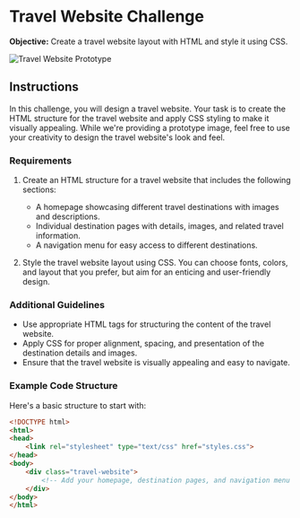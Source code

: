 # Travel Website Challenge

**Objective:** Create a travel website layout with HTML and style it using CSS.

![Travel Website Prototype](prototype-image-url.jpg)

## Instructions

In this challenge, you will design a travel website. Your task is to create the HTML structure for the travel website and apply CSS styling to make it visually appealing. While we're providing a prototype image, feel free to use your creativity to design the travel website's look and feel.

### Requirements

1. Create an HTML structure for a travel website that includes the following sections:
   - A homepage showcasing different travel destinations with images and descriptions.
   - Individual destination pages with details, images, and related travel information.
   - A navigation menu for easy access to different destinations.

2. Style the travel website layout using CSS. You can choose fonts, colors, and layout that you prefer, but aim for an enticing and user-friendly design.

### Additional Guidelines

- Use appropriate HTML tags for structuring the content of the travel website.
- Apply CSS for proper alignment, spacing, and presentation of the destination details and images.
- Ensure that the travel website is visually appealing and easy to navigate.

### Example Code Structure

Here's a basic structure to start with:

```html
<!DOCTYPE html>
<html>
<head>
    <link rel="stylesheet" type="text/css" href="styles.css">
</head>
<body>
    <div class="travel-website">
        <!-- Add your homepage, destination pages, and navigation menu here -->
    </div>
</body>
</html>
```
